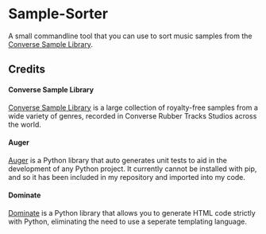 # Sample-Sorter
A small commandline tool that you can use to sort music samples from the [Converse Sample Library](https://www.conversesamplelibrary.com/). 

## Credits

#### Converse Sample Library
[Converse Sample Library](https://www.conversesamplelibrary.com/) is a large collection of royalty-free samples from a wide variety of genres, recorded in Converse Rubber Tracks Studios across the world. 

#### Auger
[Auger](https://github.com/laffra/auger) is a Python library that auto generates unit tests to aid in the development of any Python project. It currently cannot be installed with pip, and so it has been included in my repository and imported into my code. 

#### Dominate
[Dominate](https://github.com/Knio/dominate) is a Python library that allows you to generate HTML code strictly with Python, eliminating the need to use a seperate templating language. 
